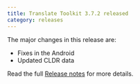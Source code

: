 ```yaml
---
title: Translate Toolkit 3.7.2 released
category: releases
---
```


The major changes in this release are:

- Fixes in the Android
- Updated CLDR data

Read the full [Release notes](https://docs.translatehouse.org/projects/translate-toolkit/en/latest/releases/3.7.2.html) for more details.
